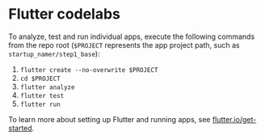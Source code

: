 # Flutter codelabs

To analyze, test and run individual apps, execute the following commands from
the repo root (`$PROJECT` represents the app project path, such as `startup_namer/step1_base`):

1. `flutter create --no-overwrite $PROJECT`
1. `cd $PROJECT`
1. `flutter analyze`
1. `flutter test`
1. `flutter run`

To learn more about setting up Flutter and running apps, see
[flutter.io/get-started][].

[flutter.io/get-started]: https://flutter.io/docs/get-started
